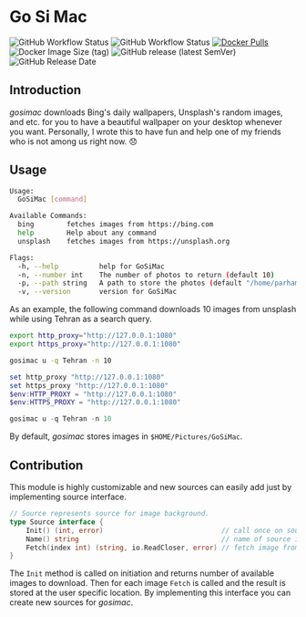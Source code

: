 # Go Si Mac

![GitHub Workflow Status](https://img.shields.io/github/workflow/status/1995parham/gosimac/release?label=release&logo=github&style=flat-square)
![GitHub Workflow Status](https://img.shields.io/github/workflow/status/1995parham/gosimac/lint?label=lint&logo=github&style=flat-square)
[![Docker Pulls](https://img.shields.io/docker/pulls/1995parham/gosimac.svg?style=flat-square&logo=docker)](https://hub.docker.com/r/1995parham/gosimac/)
![Docker Image Size (tag)](https://img.shields.io/docker/image-size/1995parham/gosimac/latest?style=flat-square&logo=docker)
![GitHub release (latest SemVer)](https://img.shields.io/github/v/release/1995parham/gosimac?logo=github&style=flat-square)
![GitHub Release Date](https://img.shields.io/github/release-date/1995parham/gosimac?logo=github&style=flat-square)

## Introduction

_gosimac_ downloads Bing's daily wallpapers, Unsplash's random images, and etc. for you to have a beautiful wallpaper on your desktop whenever you want.
Personally, I wrote this to have fun and help one of my friends who is not among us right now. :disappointed:

## Usage

```sh
Usage:
  GoSiMac [command]

Available Commands:
  bing        fetches images from https://bing.com
  help        Help about any command
  unsplash    fetches images from https://unsplash.org

Flags:
  -h, --help          help for GoSiMac
  -n, --number int    The number of photos to return (default 10)
  -p, --path string   A path to store the photos (default "/home/parham/Pictures/GoSiMac")
  -v, --version       version for GoSiMac
```

As an example, the following command downloads 10 images from unsplash while using Tehran as a search query.

```sh
export http_proxy="http://127.0.0.1:1080"
export https_proxy="http://127.0.0.1:1080"

gosimac u -q Tehran -n 10
```

```powershell
set http_proxy "http://127.0.0.1:1080"
set https_proxy "http://127.0.0.1:1080"
$env:HTTP_PROXY = "http://127.0.0.1:1080"
$env:HTTPS_PROXY = "http://127.0.0.1:1080"

gosimac u -q Tehran -n 10

```

By default, _gosimac_ stores images in `$HOME/Pictures/GoSiMac`.

## Contribution

This module is highly customizable and new sources can easily add just by implementing source interface.

```go
// Source represents source for image background.
type Source interface {
	Init() (int, error)                             // call once on source and return number of available images to fetch
	Name() string                                   // name of source in string format
	Fetch(index int) (string, io.ReadCloser, error) // fetch image from source
}
```

The `Init` method is called on initiation and returns number of available images to download.
Then for each image `Fetch` is called and the result is stored at the user specific location.
By implementing this interface you can create new sources for _gosimac_.
